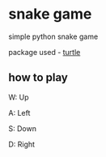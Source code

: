 # snake game

simple python snake game 

package used - [turtle](https://docs.python.org/3/library/turtle.html)

## how to play

W: Up

A: Left

S: Down

D: Right
